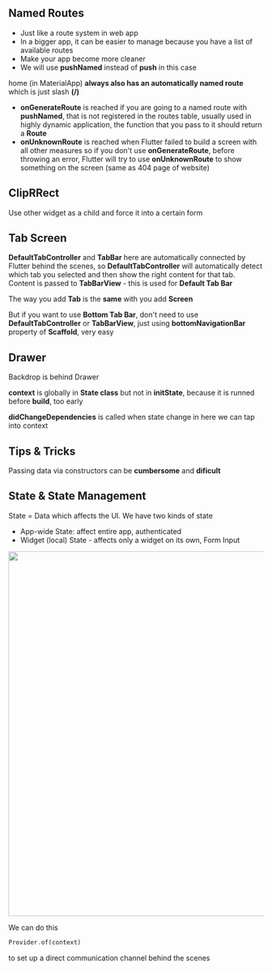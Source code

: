 ## Named Routes

- Just like a route system in web app
- In a bigger app, it can be easier to manage because you have a list of available routes
- Make your app become more cleaner
- We will use **pushNamed** instead of **push** in this case

home (in MaterialApp) **always also has an automatically named route** which is just slash **(/)**
- **onGenerateRoute** is reached if you are going to a named route with **pushNamed**, that is not registered in the routes table, usually used in highly dynamic application, the function that you pass to it should return a **Route**
- **onUnknownRoute** is reached when Flutter failed to build a screen with all other measures so if you don't use **onGenerateRoute**, before throwing an error, Flutter will try to use **onUnknownRoute** to show something on the screen (same as 404 page of website)

## ClipRRect

Use other widget as a child and force it into a certain form

## Tab Screen

**DefaultTabController** and **TabBar** here are automatically connected by Flutter behind the scenes, so **DefaultTabController** will automatically detect which tab you selected and then show the right content for that tab. Content is passed to **TabBarView** - this is used for **Default Tab Bar**

The way you add **Tab** is the **same** with you add **Screen**

But if you want to use **Bottom Tab Bar**, don't need to use **DefaultTabController** or **TabBarView**, just using **bottomNavigationBar** property of **Scaffold**, very easy

## Drawer

Backdrop is behind Drawer

**context** is globally in **State class** but not in **initState**, because it is runned before **build**, too early

**didChangeDependencies** is called when state change in here we can tap into context

## Tips & Tricks

Passing data via constructors can be **cumbersome** and **dificult**

## State & State Management

State = Data which affects the UI. We have two kinds of state
- App-wide State: affect entire app, authenticated
- Widget (local) State - affects only a widget on its own, Form Input

<img src="https://user-images.githubusercontent.com/43769314/63145818-ce637380-c033-11e9-8488-1fc76d6f74ab.png" width="720">

We can do this

```dart
Provider.of(context)
```

to set up a direct communication channel behind the scenes